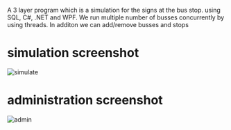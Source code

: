 A 3 layer program which is a simulation for the signs at the bus stop. using SQL, C#, .NET and WPF.
We run multiple number of busses concurrently by using threads.
In additon we can add/remove busses and stops

# simulation screenshot
![simulate](https://github.com/MenachemRapp/doNet5781_9050_6032/blob/main/doNet5781_9050_6032/bin/screenshots/simulation%20image.jpg)

# administration screenshot
![admin](https://github.com/MenachemRapp/doNet5781_9050_6032/blob/main/doNet5781_9050_6032/bin/screenshots/editing%20image.jpg)

